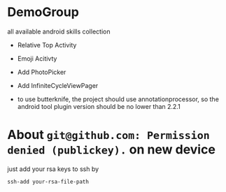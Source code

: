 # DemoGroup
all available android skills collection

* Relative Top Activity
* Emoji Acitivty
* Add PhotoPicker
* Add InfiniteCycleViewPager

* to use butterknife, the project should use annotationprocessor, so the android tool plugin version should be no lower than 2.2.1


# About `git@github.com: Permission denied (publickey).` on new device
just add your rsa keys to ssh by
```
ssh-add your-rsa-file-path
```